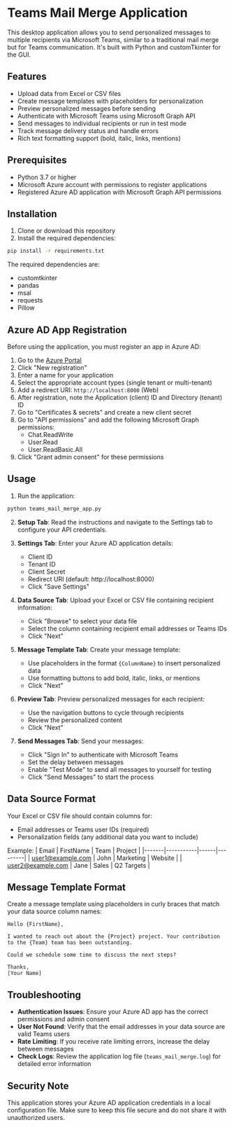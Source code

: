 # Teams Mail Merge Application

This desktop application allows you to send personalized messages to multiple recipients via Microsoft Teams, similar to a traditional mail merge but for Teams communication. It's built with Python and customTkinter for the GUI.

## Features

- Upload data from Excel or CSV files
- Create message templates with placeholders for personalization
- Preview personalized messages before sending
- Authenticate with Microsoft Teams using Microsoft Graph API
- Send messages to individual recipients or run in test mode
- Track message delivery status and handle errors
- Rich text formatting support (bold, italic, links, mentions)

## Prerequisites

- Python 3.7 or higher
- Microsoft Azure account with permissions to register applications
- Registered Azure AD application with Microsoft Graph API permissions

## Installation

1. Clone or download this repository
2. Install the required dependencies:

```bash
pip install -r requirements.txt
```

The required dependencies are:
- customtkinter
- pandas
- msal
- requests
- Pillow

## Azure AD App Registration

Before using the application, you must register an app in Azure AD:

1. Go to the [Azure Portal](https://portal.azure.com/#blade/Microsoft_AAD_RegisteredApps/ApplicationsListBlade)
2. Click "New registration"
3. Enter a name for your application
4. Select the appropriate account types (single tenant or multi-tenant)
5. Add a redirect URI: `http://localhost:8000` (Web)
6. After registration, note the Application (client) ID and Directory (tenant) ID
7. Go to "Certificates & secrets" and create a new client secret
8. Go to "API permissions" and add the following Microsoft Graph permissions:
   - Chat.ReadWrite
   - User.Read
   - User.ReadBasic.All
9. Click "Grant admin consent" for these permissions

## Usage

1. Run the application:

```bash
python teams_mail_merge_app.py
```

2. **Setup Tab**: Read the instructions and navigate to the Settings tab to configure your API credentials.

3. **Settings Tab**: Enter your Azure AD application details:
   - Client ID
   - Tenant ID
   - Client Secret
   - Redirect URI (default: http://localhost:8000)
   - Click "Save Settings"

4. **Data Source Tab**: Upload your Excel or CSV file containing recipient information:
   - Click "Browse" to select your data file
   - Select the column containing recipient email addresses or Teams IDs
   - Click "Next"

5. **Message Template Tab**: Create your message template:
   - Use placeholders in the format `{ColumnName}` to insert personalized data
   - Use formatting buttons to add bold, italic, links, or mentions
   - Click "Next"

6. **Preview Tab**: Preview personalized messages for each recipient:
   - Use the navigation buttons to cycle through recipients
   - Review the personalized content
   - Click "Next"

7. **Send Messages Tab**: Send your messages:
   - Click "Sign In" to authenticate with Microsoft Teams
   - Set the delay between messages
   - Enable "Test Mode" to send all messages to yourself for testing
   - Click "Send Messages" to start the process

## Data Source Format

Your Excel or CSV file should contain columns for:
- Email addresses or Teams user IDs (required)
- Personalization fields (any additional data you want to include)

Example:
| Email | FirstName | Team | Project |
|-------|-----------|------|---------|
| user1@example.com | John | Marketing | Website |
| user2@example.com | Jane | Sales | Q2 Targets |

## Message Template Format

Create a message template using placeholders in curly braces that match your data source column names:

```
Hello {FirstName},

I wanted to reach out about the {Project} project. Your contribution to the {Team} team has been outstanding.

Could we schedule some time to discuss the next steps?

Thanks,
[Your Name]
```

## Troubleshooting

- **Authentication Issues**: Ensure your Azure AD app has the correct permissions and admin consent
- **User Not Found**: Verify that the email addresses in your data source are valid Teams users
- **Rate Limiting**: If you receive rate limiting errors, increase the delay between messages
- **Check Logs**: Review the application log file (`teams_mail_merge.log`) for detailed error information

## Security Note

This application stores your Azure AD application credentials in a local configuration file. Make sure to keep this file secure and do not share it with unauthorized users.
